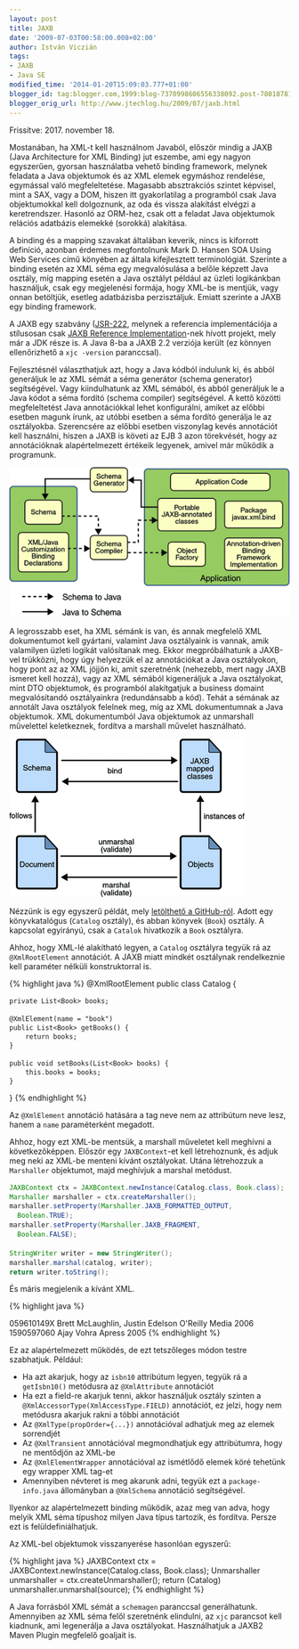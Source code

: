 ```yaml
---
layout: post
title: JAXB
date: '2009-07-03T00:58:00.008+02:00'
author: István Viczián
tags:
- JAXB
- Java SE
modified_time: '2014-01-20T15:09:03.777+01:00'
blogger_id: tag:blogger.com,1999:blog-7370998606556338092.post-7801878101879687317
blogger_orig_url: http://www.jtechlog.hu/2009/07/jaxb.html
---
```


Frissítve: 2017. november 18.

Mostanában, ha XML-t kell használnom Javaból, először mindig a JAXB
(Java Architecture for XML Binding) jut eszembe, ami egy nagyon
egyszerűen, gyorsan használatba vehető binding framework, melynek
feladata a Java objektumok és az XML elemek egymáshoz rendelése,
egymással való megfeleltetése. Magasabb absztrakciós szintet képvisel,
mint a SAX, vagy a DOM, hiszen itt gyakorlatilag a programból csak Java
objektumokkal kell dolgoznunk, az oda és vissza alakítást elvégzi a
keretrendszer. Hasonló az ORM-hez, csak ott a feladat Java objektumok
relációs adatbázis elemekké (sorokká) alakítása.

A binding és a mapping szavakat általában keverik, nincs is kiforrott
definíció, azonban érdemes megfontolnunk Mark D. Hansen SOA Using Web
Services című könyében az általa kifejlesztett terminológiát. Szerinte a
binding esetén az XML séma egy megvalósulása a belőle képzett Java
osztály, míg mapping esetén a Java osztályt például az üzleti
logikánkban használjuk, csak egy megjelenési formája, hogy XML-be is
mentjük, vagy onnan betöltjük, esetleg adatbázisba perzisztáljuk. Emiatt
szerinte a JAXB egy binding framework.

A JAXB egy szabvány ([JSR-222](http://jcp.org/en/jsr/detail?id=222),
melynek a referencia implementációja a stílusosan csak [JAXB Reference
Implementation](https://github.com/javaee/jaxb-v2)-nek hívott projekt, mely már
a JDK része is. A Java 8-ba a JAXB 2.2 verziója került (ez könnyen ellenőrizhető a `xjc -version`
paranccsal).

Fejlesztésnél választhatjuk azt, hogy a Java kódból indulunk ki, és
abból generáljuk le az XML sémát a séma generátor (schema generator)
segítségével. Vagy kiindulhatunk az XML sémából, és abból generáljuk le
a Java kódot a séma fordító (schema compiler) segítségével. A kettő
közötti megfeleltetést Java annotációkkal lehet konfigurálni, amiket az
előbbi esetben magunk írunk, az utóbbi esetben a séma fordító generálja
le az osztályokba. Szerencsére az előbbi esetben viszonylag kevés
annotációt kell használni, hiszen a JAXB is követi az EJB 3 azon
törekvését, hogy az annotációknak alapértelmezett értékeik legyenek,
amivel már működik a programunk.

![JAXB működése](/artifacts/posts/2009-07-03-jaxb/jaxb-overview.gif)

A legrosszabb eset, ha XML sémánk is van, és annak megfelelő XML
dokumentumot kell gyártani, valamint Java osztályaink is vannak, amik
valamilyen üzleti logikát valósítanak meg. Ekkor megpróbálhatunk a
JAXB-vel trükközni, hogy úgy helyezzük el az annotációkat a Java
osztályokon, hogy pont az az XML jöjjön ki, amit szeretnénk (nehezebb,
mert nagy JAXB ismeret kell hozzá), vagy az XML sémából kigeneráljuk a
Java osztályokat, mint DTO objektumok, és programból alakítgatjuk a
business domaint megvalósítandó osztályainkra (redundánsabb a kód).
Tehát a sémának az annotált Java osztályok felelnek meg, míg az XML
dokumentumnak a Java objektumok. XML dokumentumból Java objektumok az
unmarshall művelettel keletkeznek, fordítva a marshall művelet
használható.

![Binding](/artifacts/posts/2009-07-03-jaxb/jaxb-dataBindingProcess.gif)

Nézzünk is egy egyszerű példát, mely [letölthető a
GitHub-ról](https://github.com/vicziani/jtechlog-xml). Adott egy
könyvkatalógus (`Catalog` osztály), és abban könyvek (`Book`)
osztály.
A  kapcsolat egyirányú, csak a `Catalok` hivatkozik a
`Book` osztályra.

Ahhoz, hogy XML-lé alakítható legyen, a `Catalog` osztályra tegyük rá az
`@XmlRootElement` annotációt. A JAXB miatt mindkét osztálynak
rendelkeznie kell paraméter nélküli konstruktorral is.

{% highlight java %}
@XmlRootElement
public class Catalog {

    private List<Book> books;

    @XmlElement(name = "book")
    public List<Book> getBooks() {
        return books;
    }

    public void setBooks(List<Book> books) {
        this.books = books;
    }
}
{% endhighlight %}

Az `@XmlElement` annotáció hatására a tag neve nem az attribútum neve
lesz, hanem a `name` paraméterként megadott.

Ahhoz, hogy ezt XML-be mentsük, a marshall műveletet kell meghívni a
következőképpen. Először egy `JAXBContext`-et kell létrehoznunk, és
adjuk meg neki az XML-be menteni kívánt osztályokat. Utána létrehozzuk a
`Marshaller` objektumot, majd meghívjuk a marshal metódust.

```java
JAXBContext ctx = JAXBContext.newInstance(Catalog.class, Book.class);
Marshaller marshaller = ctx.createMarshaller();
marshaller.setProperty(Marshaller.JAXB_FORMATTED_OUTPUT,
  Boolean.TRUE);
marshaller.setProperty(Marshaller.JAXB_FRAGMENT,
  Boolean.FALSE);

StringWriter writer = new StringWriter();
marshaller.marshal(catalog, writer);
return writer.toString();
```

És máris megjelenik a kívánt XML.

{% highlight java %}
<?xml version="1.0" encoding="UTF-8"?>

<catalog>
    <book>
        <isbn10>059610149X</isbn10>
        <title>Java and XML</title>
        <author>Brett McLaughlin, Justin Edelson</author>
        <publisher>O'Reilly Media</publisher>
        <year>2006</year>
    </book>
    <book>
        <isbn10>1590597060</isbn10>
        <title>Pro XML Development with Java Technology</title>
        <author>Ajay Vohra</author>
        <publisher>Apress</publisher>
        <year>2005</year>
    </book>
</catalog>
{% endhighlight %}

Ez az alapértelmezett működés, de ezt tetszőleges módon testre
szabhatjuk. Például:

-   Ha azt akarjuk, hogy az `isbn10` attribútum legyen, tegyük rá a
    `getIsbn10()` metódusra az `@XmlAttribute` annotációt
-   Ha ezt a field-re akarjuk tenni, akkor használjuk osztály szinten a
    `@XmlAccessorType(XmlAccessType.FIELD)` annotációt, ez jelzi, hogy
    nem metódusra akarjuk rakni a többi annotációt
-   Az `@XmlType(propOrder={...})` annotációval adhatjuk meg az elemek
    sorrendjét
-   Az `@XmlTransient` annotációval megmondhatjuk egy attribútumra, hogy
    ne mentődjön az XML-be
-   Az `@XmlElementWrapper` annotációval az ismétlődő elemek köré
    tehetünk egy wrapper XML tag-et
-   Amennyiben névteret is meg akarunk adni, tegyük ezt a
    `package-info.java` állományban a `@XmlSchema`
    annotáció segítségével.

Ilyenkor az alapértelmezett binding működik, azaz meg van adva, hogy
melyik XML séma típushoz milyen Java típus tartozik, és fordítva. Persze
ezt is felüldefiniálhatjuk.

Az XML-bel objektumok visszanyerése hasonlóan egyszerű:

{% highlight java %}
JAXBContext ctx = JAXBContext.newInstance(Catalog.class, Book.class);
Unmarshaller unmarshaller = ctx.createUnmarshaller();
return (Catalog) unmarshaller.unmarshal(source);
{% endhighlight %}

A Java forrásból XML sémát a `schemagen` paranccsal generálhatunk.
Amennyiben az XML séma felől szeretnénk elindulni, az `xjc` parancsot
kell kiadnunk, ami legenerálja a Java osztályokat. Használhatjuk
a JAXB2 Maven Plugin megfelelő goaljait is.
